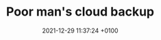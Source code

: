 ---
layout: post
title:  "Poor man's cloud backup"
date:   2021-12-29 11:37:24 +0100
categories: azure cloud 
---